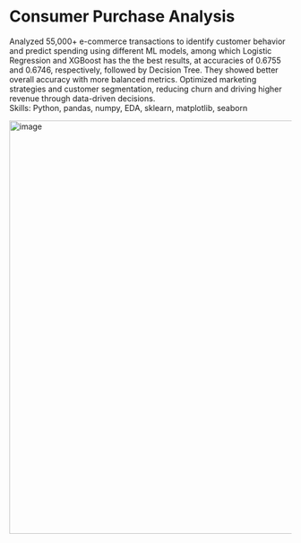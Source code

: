 # Consumer Purchase Analysis
Analyzed 55,000+ e-commerce transactions to identify customer behavior and predict spending using different ML models, among which Logistic Regression and XGBoost has the the best results, at accuracies of 0.6755 and 0.6746, respectively, followed by Decision Tree. They showed better overall accuracy with more balanced metrics. Optimized marketing strategies and customer segmentation, reducing churn and driving higher revenue through data-driven decisions.   
Skills: Python, pandas, numpy, EDA, sklearn, matplotlib, seaborn   

<img width="738" alt="image" src="https://github.com/user-attachments/assets/20def7aa-f2d1-4cd3-8cdc-9a42c372df04" />
